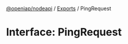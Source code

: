 [@openiap/nodeapi](../README.md) / [Exports](../modules.md) / PingRequest

# Interface: PingRequest
